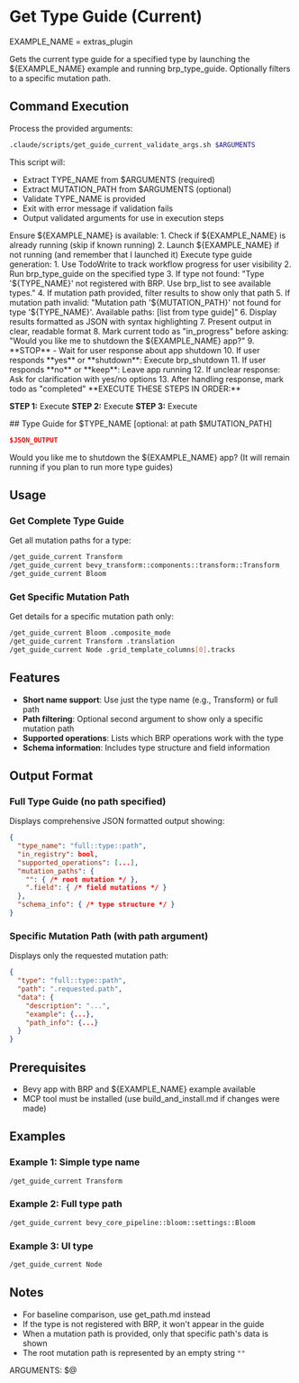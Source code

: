 # Get Type Guide (Current)

EXAMPLE_NAME = extras_plugin

Gets the current type guide for a specified type by launching the ${EXAMPLE_NAME} example and running brp_type_guide. Optionally filters to a specific mutation path.

## Command Execution

<ArgumentProcessing>
Process the provided arguments:

```bash
.claude/scripts/get_guide_current_validate_args.sh $ARGUMENTS
```

This script will:
- Extract TYPE_NAME from $ARGUMENTS (required)
- Extract MUTATION_PATH from $ARGUMENTS (optional)
- Validate TYPE_NAME is provided
- Exit with error message if validation fails
- Output validated arguments for use in execution steps
</ArgumentProcessing>

<AppManagement>
Ensure ${EXAMPLE_NAME} is available:
1. Check if ${EXAMPLE_NAME} is already running (skip if known running)
2. Launch ${EXAMPLE_NAME} if not running (and remember that I launched it)
</AppManagement>

<TypeGuideExecution>
Execute type guide generation:
1. Use TodoWrite to track workflow progress for user visibility
2. Run brp_type_guide on the specified type
3. If type not found: "Type '${TYPE_NAME}' not registered with BRP. Use brp_list to see available types."
4. If mutation path provided, filter results to show only that path
5. If mutation path invalid: "Mutation path '${MUTATION_PATH}' not found for type '${TYPE_NAME}'. Available paths: [list from type guide]"
6. Display results formatted as JSON with syntax highlighting
7. Present output in clear, readable format
8. Mark current todo as "in_progress" before asking: "Would you like me to shutdown the ${EXAMPLE_NAME} app?"
9. **STOP** - Wait for user response about app shutdown
10. If user responds **yes** or **shutdown**: Execute brp_shutdown
11. If user responds **no** or **keep**: Leave app running
12. If unclear response: Ask for clarification with yes/no options
13. After handling response, mark todo as "completed"
</TypeGuideExecution>

<ExecutionSteps>
**EXECUTE THESE STEPS IN ORDER:**

**STEP 1:** Execute <ArgumentProcessing/>
**STEP 2:** Execute <AppManagement/>
**STEP 3:** Execute <TypeGuideExecution/>
</ExecutionSteps>

<UserOutput>
## Type Guide for $TYPE_NAME [optional: at path $MUTATION_PATH]

```json
$JSON_OUTPUT
```

Would you like me to shutdown the ${EXAMPLE_NAME} app? (It will remain running if you plan to run more type guides)
</UserOutput>

## Usage

### Get Complete Type Guide
Get all mutation paths for a type:

```bash
/get_guide_current Transform
/get_guide_current bevy_transform::components::transform::Transform
/get_guide_current Bloom
```

### Get Specific Mutation Path
Get details for a specific mutation path only:

```bash
/get_guide_current Bloom .composite_mode
/get_guide_current Transform .translation
/get_guide_current Node .grid_template_columns[0].tracks
```

## Features

- **Short name support**: Use just the type name (e.g., Transform) or full path
- **Path filtering**: Optional second argument to show only a specific mutation path
- **Supported operations**: Lists which BRP operations work with the type
- **Schema information**: Includes type structure and field information

## Output Format

### Full Type Guide (no path specified)
Displays comprehensive JSON formatted output showing:

```json
{
  "type_name": "full::type::path",
  "in_registry": bool,
  "supported_operations": [...],
  "mutation_paths": {
    "": { /* root mutation */ },
    ".field": { /* field mutations */ }
  },
  "schema_info": { /* type structure */ }
}
```

### Specific Mutation Path (with path argument)
Displays only the requested mutation path:

```json
{
  "type": "full::type::path",
  "path": ".requested.path",
  "data": {
    "description": "...",
    "example": {...},
    "path_info": {...}
  }
}
```

## Prerequisites

- Bevy app with BRP and ${EXAMPLE_NAME} example available
- MCP tool must be installed (use build_and_install.md if changes were made)

## Examples

### Example 1: Simple type name
```bash
/get_guide_current Transform
```

### Example 2: Full type path
```bash
/get_guide_current bevy_core_pipeline::bloom::settings::Bloom
```

### Example 3: UI type
```bash
/get_guide_current Node
```

## Notes

- For baseline comparison, use get_path.md instead
- If the type is not registered with BRP, it won't appear in the guide
- When a mutation path is provided, only that specific path's data is shown
- The root mutation path is represented by an empty string `""`

ARGUMENTS: $@

